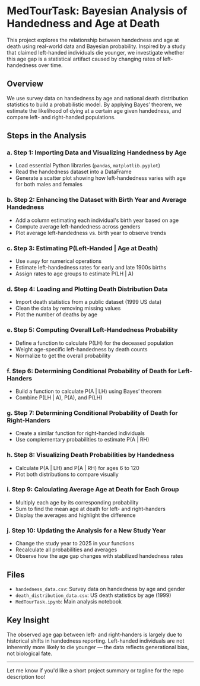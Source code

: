 # MedTourTask: Bayesian Analysis of Handedness and Age at Death

This project explores the relationship between handedness and age at death using real-world data and Bayesian probability. Inspired by a study that claimed left-handed individuals die younger, we investigate whether this age gap is a statistical artifact caused by changing rates of left-handedness over time.

## Overview

We use survey data on handedness by age and national death distribution statistics to build a probabilistic model. By applying Bayes’ theorem, we estimate the likelihood of dying at a certain age given handedness, and compare left- and right-handed populations.

## Steps in the Analysis

### a. Step 1: Importing Data and Visualizing Handedness by Age
- Load essential Python libraries (`pandas`, `matplotlib.pyplot`)
- Read the handedness dataset into a DataFrame
- Generate a scatter plot showing how left-handedness varies with age for both males and females

### b. Step 2: Enhancing the Dataset with Birth Year and Average Handedness
- Add a column estimating each individual's birth year based on age
- Compute average left-handedness across genders
- Plot average left-handedness vs. birth year to observe trends

### c. Step 3: Estimating P(Left-Handed | Age at Death)
- Use `numpy` for numerical operations
- Estimate left-handedness rates for early and late 1900s births
- Assign rates to age groups to estimate P(LH | A)

### d. Step 4: Loading and Plotting Death Distribution Data
- Import death statistics from a public dataset (1999 US data)
- Clean the data by removing missing values
- Plot the number of deaths by age

### e. Step 5: Computing Overall Left-Handedness Probability
- Define a function to calculate P(LH) for the deceased population
- Weight age-specific left-handedness by death counts
- Normalize to get the overall probability

### f. Step 6: Determining Conditional Probability of Death for Left-Handers
- Build a function to calculate P(A | LH) using Bayes’ theorem
- Combine P(LH | A), P(A), and P(LH)

### g. Step 7: Determining Conditional Probability of Death for Right-Handers
- Create a similar function for right-handed individuals
- Use complementary probabilities to estimate P(A | RH)

### h. Step 8: Visualizing Death Probabilities by Handedness
- Calculate P(A | LH) and P(A | RH) for ages 6 to 120
- Plot both distributions to compare visually

### i. Step 9: Calculating Average Age at Death for Each Group
- Multiply each age by its corresponding probability
- Sum to find the mean age at death for left- and right-handers
- Display the averages and highlight the difference

### j. Step 10: Updating the Analysis for a New Study Year
- Change the study year to 2025 in your functions
- Recalculate all probabilities and averages
- Observe how the age gap changes with stabilized handedness rates

##  Files
- `handedness_data.csv`: Survey data on handedness by age and gender
- `death_distribution_data.csv`: US death statistics by age (1999)
- `MedTourTask.ipynb`: Main analysis notebook

##  Key Insight
The observed age gap between left- and right-handers is largely due to historical shifts in handedness reporting. Left-handed individuals are not inherently more likely to die younger — the data reflects generational bias, not biological fate.

---

Let me know if you'd like a short project summary or tagline for the repo description too!

